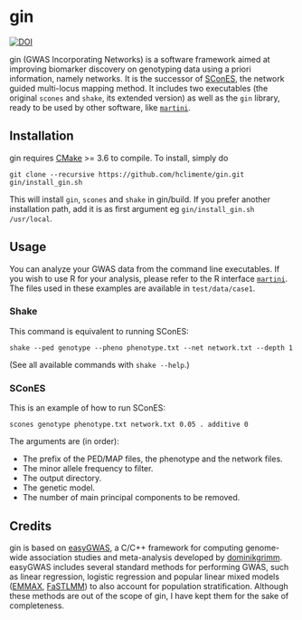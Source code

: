 # gin



[![DOI](https://zenodo.org/badge/DOI/10.5281/zenodo.824641.svg)](https://doi.org/10.5281/zenodo.824641)

gin (GWAS Incorporating Networks) is a software framework aimed at improving biomarker discovery on genotyping data using a priori information, namely networks. It is the successor of [SConES](http://bioinformatics.oxfordjournals.org/content/29/13/i171.short), the network guided multi-locus mapping method. It includes two executables (the original `scones` and `shake`, its extended version) as well as the `gin` library, ready to be used by other software, like [`martini`](https://github.com/hclimente/martini/).

## Installation

gin requires [CMake](https://cmake.org/download/) >= 3.6 to compile. To install, simply do

```
git clone --recursive https://github.com/hclimente/gin.git
gin/install_gin.sh
```

This will install `gin`, `scones` and `shake` in gin/build. If you prefer another installation path, add it is as first argument eg `gin/install_gin.sh /usr/local`.
 
## Usage

You can analyze your GWAS data from the command line executables. If you wish to use R for your analysis, please refer to the R interface [`martini`](https://github.com/hclimente/martini/). The files used in these examples are available in `test/data/case1`.

### Shake

This command is equivalent to running SConES:

```
shake --ped genotype --pheno phenotype.txt --net network.txt --depth 1
```

(See all available commands with `shake --help`.)


### SConES

This is an example of how to run SConES:

```
scones genotype phenotype.txt network.txt 0.05 . additive 0
```

The arguments are (in order):

- The prefix of the PED/MAP files, the phenotype and the network files.
- The minor allele frequency to filter.
- The output directory.
- The genetic model.
- The number of main principal components to be removed.

## Credits

gin is based on [easyGWAS](http://easygwas.ethz.ch), a C/C++ framework for computing genome-wide association studies and meta-analysis developed by [dominikgrimm](https://github.com/dominikgrimm). easyGWAS includes several standard methods for performing GWAS, such as linear regression, logistic regression and popular linear mixed models ([EMMAX](http://www.nature.com/ng/journal/v42/n4/abs/ng.548.html), [FaSTLMM](http://www.nature.com/nmeth/journal/v8/n10/abs/nmeth.1681.html)) to also account for population stratification. Although these methods are out of the scope of gin, I have kept them for the sake of completeness.
